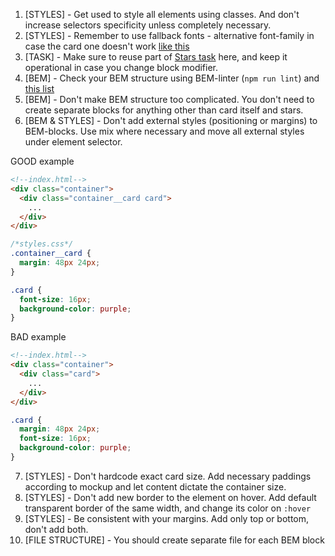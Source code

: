 1. [STYLES] - Get used to style all elements using classes. And don't increase
selectors specificity unless completely necessary.
2. [STYLES] - Remember to use fallback fonts - alternative font-family in case
the card one doesn't work [like this](https://www.w3schools.com/cssref/pr_font_font-family.asp)
3. [TASK] - Make sure to reuse part of [Stars task](https://github.com/mate-academy/layout_stars)
here, and keep it operational in case you change block modifier.
4. [BEM] - Check your BEM structure using BEM-linter (`npm run lint`) and
[this list](https://mate-academy.github.io/fe-program/css/typical-bem-mistakes)
5. [BEM] - Don't make BEM structure too complicated. You don't need to create
separate blocks for anything other than card itself and stars.
6. [BEM & STYLES] - Don't add external styles (positioning or margins) to
BEM-blocks. Use mix where necessary and move all external styles under element
selector.

GOOD example
```html
<!--index.html-->
<div class="container">
  <div class="container__card card">
    ...
  </div>
</div>
```
```css
/*styles.css*/
.container__card {
  margin: 48px 24px;
}

.card {
  font-size: 16px;
  background-color: purple;
}
```

BAD example
```html
<!--index.html-->
<div class="container">
  <div class="card">
    ...
  </div>
</div>
```
```css
.card {
  margin: 48px 24px;
  font-size: 16px;
  background-color: purple;
}
```

7. [STYLES] - Don't hardcode exact card size. Add necessary paddings according to mockup
and let content dictate the container size.
8. [STYLES] - Don't add new border to the element on hover. Add default
transparent border of the same width, and change its color on `:hover`
9. [STYLES] - Be consistent with your margins. Add only top or bottom, don't
add both.
10. [FILE STRUCTURE] - You should create separate file for each BEM block
